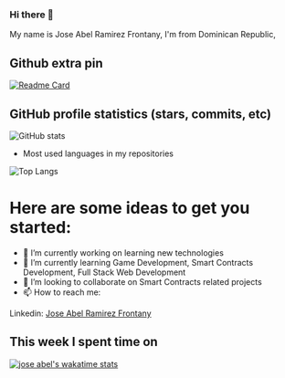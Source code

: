 ### Hi there 👋

My name is Jose Abel Ramirez Frontany, I'm from Dominican Republic, 

## Github extra pin

[![Readme Card](https://github-readme-stats.vercel.app/api/pin/?username=jose-Abel&repo=RandomSVG-NFT)](https://github.com/jose-Abel/RandomSVG-NFT.git)


## GitHub profile statistics (stars, commits, etc)

![GitHub stats](https://github-readme-stats.vercel.app/api?username=jose-Abel&show_icons=true&theme=tokyonight)

- Most used languages in my repositories

![Top Langs](https://github-readme-stats.vercel.app/api/top-langs/?username=jose-Abel&theme=tokyonight)


# Here are some ideas to get you started:

- 🔭 I’m currently working on learning new technologies
- 🌱 I’m currently learning Game Development, Smart Contracts Development, Full Stack Web Development
- 👯 I’m looking to collaborate on Smart Contracts related projects 
- 📫 How to reach me: 

Linkedin: [Jose Abel Ramirez Frontany](https://www.linkedin.com/in/jose-abel-ramirez-frontany-7674a842/)
 

## This week I spent time on

<!--START_SECTION:waka-->
[![jose abel's wakatime stats](https://github-readme-stats.vercel.app/api/wakatime?username=joseAbel)](https://github.com/anuraghazra/github-readme-stats)
<!--END_SECTION:waka-->
